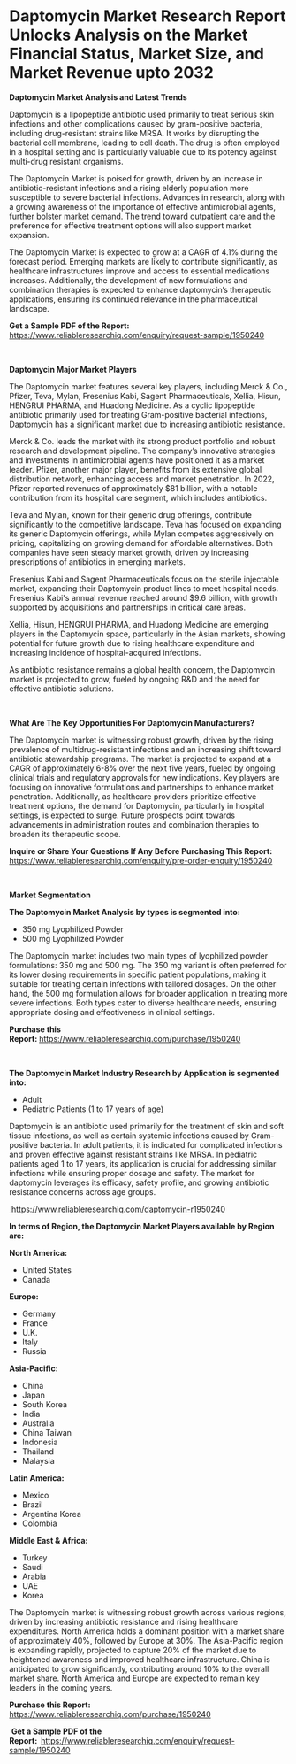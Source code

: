 <p><h1>Daptomycin Market Research Report Unlocks Analysis on the Market Financial Status, Market Size, and Market Revenue upto 2032</h1></p><p><strong>Daptomycin Market Analysis and Latest Trends</strong></p>
<p><p>Daptomycin is a lipopeptide antibiotic used primarily to treat serious skin infections and other complications caused by gram-positive bacteria, including drug-resistant strains like MRSA. It works by disrupting the bacterial cell membrane, leading to cell death. The drug is often employed in a hospital setting and is particularly valuable due to its potency against multi-drug resistant organisms.</p><p>The Daptomycin Market is poised for growth, driven by an increase in antibiotic-resistant infections and a rising elderly population more susceptible to severe bacterial infections. Advances in research, along with a growing awareness of the importance of effective antimicrobial agents, further bolster market demand. The trend toward outpatient care and the preference for effective treatment options will also support market expansion.</p><p>The Daptomycin Market is expected to grow at a CAGR of 4.1% during the forecast period. Emerging markets are likely to contribute significantly, as healthcare infrastructures improve and access to essential medications increases. Additionally, the development of new formulations and combination therapies is expected to enhance daptomycin’s therapeutic applications, ensuring its continued relevance in the pharmaceutical landscape.</p></p>
<p><strong>Get a Sample PDF of the Report:&nbsp;</strong> <a href="https://www.reliableresearchiq.com/enquiry/request-sample/1950240?utm_campaign=1087&utm_medium=2&utm_source=Github&utm_content=ia&utm_term=19042025&utm_id=daptomycin">https://www.reliableresearchiq.com/enquiry/request-sample/1950240</a></p>
<p>&nbsp;</p>
<p><strong>Daptomycin Major Market Players</strong></p>
<p><p>The Daptomycin market features several key players, including Merck & Co., Pfizer, Teva, Mylan, Fresenius Kabi, Sagent Pharmaceuticals, Xellia, Hisun, HENGRUI PHARMA, and Huadong Medicine. As a cyclic lipopeptide antibiotic primarily used for treating Gram-positive bacterial infections, Daptomycin has a significant market due to increasing antibiotic resistance.</p><p>Merck & Co. leads the market with its strong product portfolio and robust research and development pipeline. The company’s innovative strategies and investments in antimicrobial agents have positioned it as a market leader. Pfizer, another major player, benefits from its extensive global distribution network, enhancing access and market penetration. In 2022, Pfizer reported revenues of approximately $81 billion, with a notable contribution from its hospital care segment, which includes antibiotics.</p><p>Teva and Mylan, known for their generic drug offerings, contribute significantly to the competitive landscape. Teva has focused on expanding its generic Daptomycin offerings, while Mylan competes aggressively on pricing, capitalizing on growing demand for affordable alternatives. Both companies have seen steady market growth, driven by increasing prescriptions of antibiotics in emerging markets.</p><p>Fresenius Kabi and Sagent Pharmaceuticals focus on the sterile injectable market, expanding their Daptomycin product lines to meet hospital needs. Fresenius Kabi's annual revenue reached around $9.6 billion, with growth supported by acquisitions and partnerships in critical care areas.</p><p>Xellia, Hisun, HENGRUI PHARMA, and Huadong Medicine are emerging players in the Daptomycin space, particularly in the Asian markets, showing potential for future growth due to rising healthcare expenditure and increasing incidence of hospital-acquired infections.</p><p>As antibiotic resistance remains a global health concern, the Daptomycin market is projected to grow, fueled by ongoing R&D and the need for effective antibiotic solutions.</p></p>
<p>&nbsp;</p>
<p><strong>What Are The Key Opportunities For Daptomycin Manufacturers?</strong></p>
<p><p>The Daptomycin market is witnessing robust growth, driven by the rising prevalence of multidrug-resistant infections and an increasing shift toward antibiotic stewardship programs. The market is projected to expand at a CAGR of approximately 6-8% over the next five years, fueled by ongoing clinical trials and regulatory approvals for new indications. Key players are focusing on innovative formulations and partnerships to enhance market penetration. Additionally, as healthcare providers prioritize effective treatment options, the demand for Daptomycin, particularly in hospital settings, is expected to surge. Future prospects point towards advancements in administration routes and combination therapies to broaden its therapeutic scope.</p></p>
<p><strong>Inquire or Share Your Questions If Any Before Purchasing This Report:</strong> <a href="https://www.reliableresearchiq.com/enquiry/pre-order-enquiry/1950240?utm_campaign=1087&utm_medium=2&utm_source=Github&utm_content=ia&utm_term=19042025&utm_id=daptomycin">https://www.reliableresearchiq.com/enquiry/pre-order-enquiry/1950240</a></p>
<p>&nbsp;</p>
<p><strong>Market Segmentation</strong></p>
<p><strong>The Daptomycin Market Analysis by types is segmented into:</strong></p>
<p><ul><li>350 mg Lyophilized Powder</li><li>500 mg Lyophilized Powder</li></ul></p>
<p><p>The Daptomycin market includes two main types of lyophilized powder formulations: 350 mg and 500 mg. The 350 mg variant is often preferred for its lower dosing requirements in specific patient populations, making it suitable for treating certain infections with tailored dosages. On the other hand, the 500 mg formulation allows for broader application in treating more severe infections. Both types cater to diverse healthcare needs, ensuring appropriate dosing and effectiveness in clinical settings.</p></p>
<p><strong>Purchase this Report:&nbsp;</strong><a href="https://www.reliableresearchiq.com/purchase/1950240?utm_campaign=1087&utm_medium=2&utm_source=Github&utm_content=ia&utm_term=19042025&utm_id=daptomycin">https://www.reliableresearchiq.com/purchase/1950240</a></p>
<p>&nbsp;</p>
<p><strong>The Daptomycin Market Industry Research by Application is segmented into:</strong></p>
<p><ul><li>Adult</li><li>Pediatric Patients (1 to 17 years of age)</li></ul></p>
<p><p>Daptomycin is an antibiotic used primarily for the treatment of skin and soft tissue infections, as well as certain systemic infections caused by Gram-positive bacteria. In adult patients, it is indicated for complicated infections and proven effective against resistant strains like MRSA. In pediatric patients aged 1 to 17 years, its application is crucial for addressing similar infections while ensuring proper dosage and safety. The market for daptomycin leverages its efficacy, safety profile, and growing antibiotic resistance concerns across age groups.</p></p>
<p><a href="https://www.reliableresearchiq.com/daptomycin-r1950240?utm_campaign=1087&utm_medium=2&utm_source=Github&utm_content=ia&utm_term=19042025&utm_id=daptomycin">&nbsp;https://www.reliableresearchiq.com/daptomycin-r1950240</a></p>
<p><strong>In terms of Region, the Daptomycin Market Players available by Region are:</strong></p>
<p>
    <p> <strong> North America: </strong>
        <ul>
            <li>United States</li>
            <li>Canada</li>
        </ul>
        </p> 
    <p> <strong> Europe: </strong>
        <ul>
            <li>Germany</li>
            <li>France</li>
            <li>U.K.</li>
            <li>Italy</li>
            <li>Russia</li>
        </ul>
        </p> 
    <p> <strong> Asia-Pacific: </strong>
        <ul>
            <li>China</li>
            <li>Japan</li>
            <li>South Korea</li>
            <li>India</li>
            <li>Australia</li>
            <li>China Taiwan</li>
            <li>Indonesia</li>
            <li>Thailand</li>
            <li>Malaysia</li>
        </ul>
        </p> 
    <p> <strong> Latin America: </strong>
        <ul>
            <li>Mexico</li>
            <li>Brazil</li>
            <li>Argentina Korea</li>
            <li>Colombia</li>
        </ul>
        </p> 
    <p> <strong> Middle East & Africa: </strong>
        <ul>
            <li>Turkey</li>
            <li>Saudi</li>
            <li>Arabia</li>
            <li>UAE</li>
            <li>Korea</li>
        </ul>
    </p>
    </p>
<p><p>The Daptomycin market is witnessing robust growth across various regions, driven by increasing antibiotic resistance and rising healthcare expenditures. North America holds a dominant position with a market share of approximately 40%, followed by Europe at 30%. The Asia-Pacific region is expanding rapidly, projected to capture 20% of the market due to heightened awareness and improved healthcare infrastructure. China is anticipated to grow significantly, contributing around 10% to the overall market share. North America and Europe are expected to remain key leaders in the coming years.</p></p>
<p><strong>Purchase this Report: </strong><a href="https://www.reliableresearchiq.com/purchase/1950240?utm_campaign=1087&utm_medium=2&utm_source=Github&utm_content=ia&utm_term=19042025&utm_id=daptomycin">https://www.reliableresearchiq.com/purchase/1950240</a></p>
<p>&nbsp;<strong>Get a Sample PDF of the Report:&nbsp;&nbsp;</strong><a href="https://www.reliableresearchiq.com/enquiry/request-sample/1950240?utm_campaign=1087&utm_medium=2&utm_source=Github&utm_content=ia&utm_term=19042025&utm_id=daptomycin">https://www.reliableresearchiq.com/enquiry/request-sample/1950240</a></p>
<p><strong></strong></p>
<p><p></p><p></p><p></p></p>